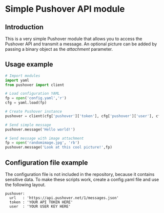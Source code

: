 # Simple Pushover API module

## Introduction
This is a very simple Pushover module that allows you to access the Pushover API
and transmit a message. An optional picture can be added by passing a binary 
object as the *attachment* parameter. 

## Usage example
```python
# Import modules
import yaml
from pushover import client

# Load configuration YAML
fp = open('config.yaml','r')
cfg = yaml.load(fp)

# Create Pushover instance
pushover = client(cfg['pushover']['token'], cfg['pushover']['user'], cfg['pushover']['url'])

# Send simple message
pushover.message('Hello world!')

# Send message with image attachment
fp = open('randomimage.jpg', 'rb')
pushover.message('Look at this cool picture!',fp)
```

## Configuration file example
The configuration file is not included in the repository, because it contains sensitive data. 
To make these scripts work, create a config.yaml file and use the following layout.

```
pushover:
  url   : 'https://api.pushover.net/1/messages.json'
  token : 'YOUR API TOKEN HERE'
  user  : 'YOUR USER KEY HERE'
```
